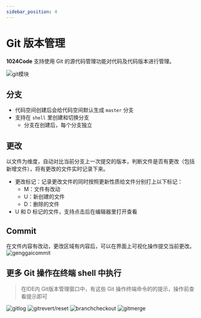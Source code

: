 ```yaml
---
sidebar_position: 4
---
```


# Git 版本管理

**1024Code** 支持使用 Git 的源代码管理功能对代码及代码版本进行管理。

![git模块](https://1024-staging-1258723534.cos.ap-guangzhou.myqcloud.com/assets/791679415742_.pic.jpg)
## 分支

* 代码空间创建后会给代码空间默认生成 `master` 分支
* 支持在 `shell` 里创建和切换分支
  * 分支在创建后，每个分支独立
## 更改

以文件为维度，自动对比当前分支上一次提交的版本，判断文件是否有更改（包括新增文件），将有更改的文件实时记录下来。

* 更改标记：记录更改文件的同时按照更新性质给文件分别打上以下标记：
  - M：文件有改动
  - U：新创建的文件
  - D：删除的文件
* U 和 D 标记的文件，支持点击后在编辑器里打开查看

## Commit

在文件内容有改动，更改区域有内容后，可以在界面上可视化操作提交当前更改。
![genggaicommit](https://1024-staging-1258723534.cos.ap-guangzhou.myqcloud.com/assets/genggaicommit.png)
## 更多 Git 操作在终端 shell 中执行

> 在IDE内 Git版本管理窗口中，有这些 Git 操作终端命令的的提示，操作前查看提示即可

![gitlog](https://1024-staging-1258723534.cos.ap-guangzhou.myqcloud.com/assets/gitlog.png)
![gitrevert/reset](https://1024-staging-1258723534.cos.ap-guangzhou.myqcloud.com/assets/gitrevert.png)
![branchcheckout](https://1024-staging-1258723534.cos.ap-guangzhou.myqcloud.com/assets/branchcheckout.png)
![gitmerge](https://1024-staging-1258723534.cos.ap-guangzhou.myqcloud.com/assets/gitmerge.png)


